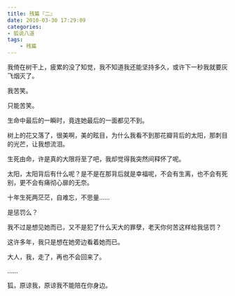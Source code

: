 ```yaml
---
title: 残篇『二』
date: 2010-03-30 17:29:09
categories:
- 狐说八道
tags:
    - 残篇
---
```


我倚在树干上，疲累的没了知觉，我不知道我还能坚持多久，或许下一秒我就要灰飞烟灭了。

我苦笑。

只能苦笑。

生命中最后的一瞬时，竟连她最后的一面都见不到。

树上的花又落了，很美啊，美的眩目，为什么我看不到那花瓣背后的太阳，那刺目的光芒，让我想流泪。

生死由命，许是真的大限将至了吧，我却觉得我突然间释怀了呢。

太阳，太阳背后有什么呢？是不是在那背后就是幸福呢，不会有生离，也不会有死别，更不会有痛彻心扉的无奈。

十年生死两茫茫，自难忘，不思量……

是惩罚么？

我不过是想见她而已，又不是犯了什么天大的罪孽，老天你何苦这样给我惩罚？

这许多年，我只是想在她旁边看着她而已。

大人，我，走了，再也不会回来了。

……

狐，原谅我，原谅我不能陪在你身边。